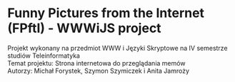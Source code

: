 # Funny Pictures from the Internet (FPftI) - WWWiJS project
Projekt wykonany na przedmiot WWW i Języki Skryptowe na IV semestrze studiów Teleinformatyka  
Temat projektu: Strona internetowa do przeglądania memów  
Autorzy: Michał Forystek, Szymon Szymiczek i Anita Jamroży
